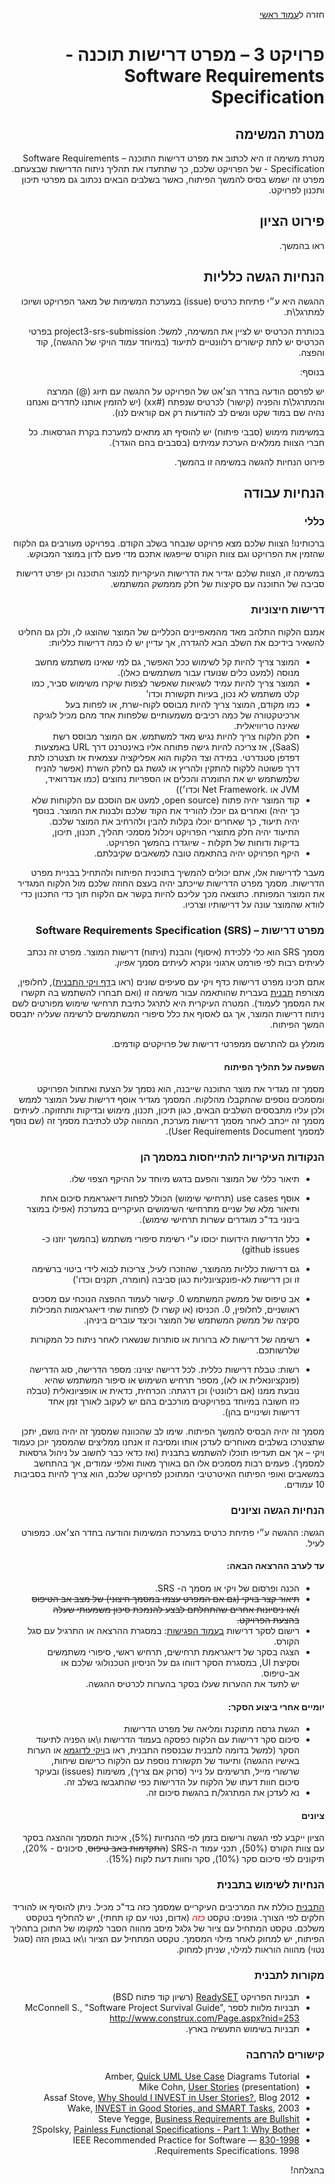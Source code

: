 <div dir="rtl">
<div>
</div>

חזרה ל[עמוד ראשי](../../../..)

# פרויקט 3 – מפרט דרישות תוכנה - Software Requirements Specification

## מטרת המשימה
מטרת משימה זו היא לכתוב את מפרט דרישות התוכנה – Software Requirements Specification - של הפרויקט שלכם, כך שתתעדו את תהליך ניתוח הדרישות שבצעתם. מפרט זה ישמש בסיס להמשך הפיתוח, כאשר בשלבים הבאים נכתוב גם מפרטי תיכון ותכנון לפרויקט.

## פירוט הציון
ראו בהמשך.

## הנחיות הגשה כלליות
ההגשה היא ע״י פתיחת כרטיס (issue) במערכת המשימות של מאגר הפרויקט ושיוכו למתרגל\ת.

בכותרת הכרטיס יש לציין את המשימה, למשל: project3-srs-submission בפרטי הכרטיס יש לתת קישורים רלוונטיים לתיעוד (במיוחד עמוד הויקי של ההגשה), קוד והפצה.

בנוסף:

יש לפרסם הודעה בחדר הצ׳אט של הפרויקט על ההגשה עם תיוג (@) המרצה והמתרגל\ת והפניה (קישור) לכרטיס שנפתח (#xx) (יש להזמין אותנו לחדרים ואנחנו נהיה שם במוד שקט ונשים לב להודעות רק אם קוראים לנו).

במשימות מימוש (סבבי פיתוח) יש להוסיף תג מתאים למערכת בקרת הגרסאות.
כל חברי הצוות ממלאים הערכת עמיתים (בסבבים בהם הוגדר).

פירוט הנחיות להגשה במשימה זו בהמשך.

## הנחיות עבודה

### כללי
ברכותינו! הצוות שלכם מצא פרויקט שנבחר בשלב הקודם. בפרויקט מעורבים גם הלקוח שהזמין את הפרויקט וגם צוות הקורס שייפגשו אתכם מדי פעם לדון במוצר המבוקש.

במשימה זו, הצוות שלכם יגדיר את הדרישות העיקריות למוצר התוכנה וכן יפרט דרישות סביבה של התוכנה עם סקיצות של חלק מממשק המשתמש.

### דרישות חיצוניות
אמנם הלקוח התלהב מאד מהמאפיינים הכלליים של המוצר שהוצגו לו, ולכן גם החליט להשאיר בידיכם את השלב הבא להגדרה, אך עדיין יש לו כמה דרישות כלליות:

- המוצר צריך להיות קל לשימוש ככל האפשר, גם למי שאינו משתמש מחשב מנוסה (למעט כלים שנועדו עבור משתמשים כאלו).
- המוצר צריך להיות עמיד לשגיאות שאפשר לצפות שיקרו משימוש סביר, כמו קלט משתמש לא נכון, בעיות תקשורת וכדו'
- כמו מקודם, המוצר צריך להיות מבוסס לקוח-שרת, או לפחות בעל ארכיטקטורה של כמה רכיבים משמעותיים שלפחות אחד מהם מכיל לוגיקה שאינה טריוויאלית.
- חלק הלקוח צריך להיות נגיש מאד למשתמש. אם המוצר מבוסס רשת (SaaS), אז צריכה להיות גישה פתוחה אליו באינטרנט דרך URL באמצעות דפדפן סטנדרטי. במידה וצד הלקוח הוא אפליקציה עצמאית אז תצטרכו לתת דרך פשוטה ללקוח להתקין ולהריץ או לגשת גם לחלק השרת (אפשר להניח שלמשתמש יש את החומרה והכלים או הספריות נחוצים (כמו אנדרואיד, JVM או .Net Framework וכדו׳))
- קוד המוצר יהיה פתוח (open source, למעט אם הוסכם עם הלקוחות שלא כך יהיה) ואחרים גם יוכלו להוריד את הקוד שלכם ולבנות את המוצר. בנוסף יהיה תיעוד, כך שאחרים יוכלו בקלות להבין ולהרחיב את המוצר שלכם. התיעוד יהיה חלק מתוצרי הפרויקט ויכלול מסמכי תהליך, תכנון, תיכון, בדיקות ודוחות של תקלות - שיוגדרו בהמשך הפרויקט.
- היקף הפרויקט יהיה בהתאמה טובה למשאבים שקיבלתם.

מעבר לדרישות אלו, אתם יכולים להמשיך בתוכנית הפיתוח ולהתחיל בבניית מפרט הדרישות. מסמך מפרט הדרישות שייכתב יהיה בעצם החוזה שלכם מול הלקוח המגדיר את המוצר המפותח. כתוצאה מכך עליכם להיות בקשר אם הלקוח תוך כדי התכנון כדי לוודא שהמוצר עונה על דרישותיו וצרכיו.


### מפרט דרישות – Software Requirements Specification (SRS)
מסמך SRS הוא כלי ללכידת (איסוף) והבנת (ניתוח) דרישות המוצר. מפרט זה נכתב לעיתים רבות לפי פורמט ארגוני ונקרא לעיתים מסמך *אפיון*.

אתם תכינו מפרט דרישות כדף ויקי עם סעיפים שונים (ראו ב[דף ויקי התבנית][srs-wiki-template]), לחלופין, מצורפת [תבנית][srs-template] בעברית שהותאמה עבור משימה זו (ואם תבחרו להשתמש בה תקשרו את המסמך לעמוד). המטרה העיקרית היא לתרגל כתיבת תרחישי שימוש מפורטים לשם ניתוח דרישות המוצר, אך גם לאסוף את כלל סיפורי המשתמשים לרשימה שעליה יתבסס המשך הפיתוח. 

מומלץ גם להתרשם ממפרטי דרישות של פרויקטים קודמים.

#### השפעה על תהליך הפיתוח
מסמך זה מגדיר את מוצר התוכנה שייבנה, הוא נסמך על הצעת ואתחול הפרויקט ומסמכים נוספים שהתקבלו מהלקוח. המסמך מגדיר אוסף דרישות שעל המוצר לממש ולכן עליו מתבססים השלבים הבאים, כגון תיכון, תכנון, מימוש ובדיקות ותחזוקה. לעיתים מסמך זה ייכתב לאחר מסמך דרישות מערכת, המהווה קלט לכתיבת מסמך זה (שם נוסף למסמך User Requirements Document).

### הנקודות העיקריות להתייחסות במסמך הן
- תיאור כללי של המוצר והפעם בדגש מיוחד על ההיקף הצפוי שלו.
- אוסף use cases (תרחישי שימוש) הכולל לפחות דיאגראמת סיכום אחת ותיאור מלא של שניים מתרחישי השימושים העיקריים במערכת (אפילו במוצר בינוני בד"כ מוגדרים עשרות תרחישי שימוש).
- כלל הדרישות הידועות יכוסו ע"י רשימת סיפורי משתמש (בהמשך יוזנו כ- github issues)
- גם דרישות כלליות מהמוצר, שהוזכרו לעיל, צריכות לבוא לידי ביטוי ברשימה זו וכן דרישות לא-פונקציונליות כגון סביבה (חומרה, תקנים וכדו')
- אב טיפוס של ממשק המשתמש
   0. קישור לעמוד ההפצה הנוכחי עם מסכים ראושניים, לחלופין,
   0. הכניסו (או קשרו ל) לפחות שתי דיאגראמות המכילות סקיצה של ממשק המשתמש של המוצר וכיצד עוברים ביניהן.

- רשימה של דרישות לא ברורות או סותרות שנשארו לאחר ניתוח כל המקורות שלרשותכם.
- רשות: טבלת דרישות כללית. לכל דרישה יצוינו: מספר הדרישה, סוג הדרישה (פונקציונאלית או לא), מספר תרחיש השימוש או סיפור המשתמש שהיא נובעת ממנו (אם רלוונטי) וכן דרגתה: הכרחית, כדאית או אופציונאלית (טבלה כזו חשובה במיוחד בפרויקטים מורכבים בהם יש לעקוב לאורך זמן אחד דרישות ושינויים בהן).

מסמך זה יהיה הבסיס להמשך הפיתוח. שימו לב שהכוונה שמסמך זה יהיה נושם, יתכן שתצטרכו בשלבים מאוחרים לעדכן אותו ומסיבה זו אנחנו ממליצים שהמסמך יוכן כעמוד ויקי – אך אם תעדיפו תוכלו להשתמש בתבנית (ואז כדאי כבר לחשוב על ניהול גרסאות למסמך). פעמים רבות מסמכים אלו הם באורך מאות ואלפי עמודים, אך בהתחשב במשאבים ואופי הפיתוח האיטרטיבי המתוכנן לפרויקט שלכם, הוא צריך להיות בסביבות 10 עמודים.

### הנחיות הגשה וציונים

הגשה: ההגשה ע״י פתיחת כרטיס במערכת המשימות והודעה בחדר הצ׳אט. כמפורט לעיל.

#### עד לערב ההרצאה הבאה:
- הכנה ופרסום של ויקי או מסמך ה- SRS.
- ~~תיאור קצר בויקי (גם אם המפרט עצמו במסמך חיצוני) של מצב אב הטיפוס ו/או ניסיונות אחרים שהתחלתם לבצע להנמכת סיכון משמעותי שעלה בהצעת הפרויקט.~~
- רישום לסקר דרישות [בעמוד הפגישות][coursewiki-meetings]: במסגרת ההרצאה או התרגיל עם סגל הקורס.
- הצגה בסקר של דיאגראמת תרחישים, תרחיש ראשי, סיפורי משתמשים וסקיצת UI, במסגרת הסקר דווחו גם על הניסיון הטכנולוגי שלכם או אב-טיפוס.<br/>
יש לתעד את ההערות שעלו בסקר בהערות לכרטיס ההגשה.

#### יומיים אחרי ביצוע הסקר:
- הגשת גרסה מתוקנת ומליאה של מפרט הדרישות
- סיכום סקר דרישות עם הלקוח כפסקה בעמוד הדרישות ו\או הפניה לתיעוד הסקר (למשל בדומה לתבנית שבנספח התבנית, ראו ב[ויקי לדוגמא][demorepo-srs-review] או הערות באישיו ההגשה) ותיעוד של תקשורת נוספת עם הלקוח כרישום שיחות, שרשורי מייל, תרשימים על נייר (סרוק אם צריך), משימות (issues) ובעיקר סיכום חוות דעתו של הלקוח על הדרישות כפי שהתגבשו בשלב זה.
- נא לעדכן את המתרגל/ת בהגשת סיכום זה.

#### ציונים

הציון ייקבע לפי  הגשה ורישום בזמן לפי ההנחיות (5%), איכות המסמך וההצגה בסקר עם צוות הקורס (50%),  תכני עמוד ה-SRS (~~התקדמות באב טיפוס~~, סיכונים - 20%), תיקונים לפי סיכום סקר (10%), סקר וחוות דעת לקוח (15%).

### הנחיות לשימוש בתבנית

[התבנית][srs-template] כוללת את המרכיבים העיקריים שמסמך כזה בד"כ מכיל. ניתן להוסיף או להוריד חלקים לפי הצורך.
גופנים:
טקסט <font style="color:red">_כזה_</font> (אדום, נטוי עם קו תחתי), יש להחליף בטקסט משלכם.
טקסט המתחיל עם ציור של גלגל מיסב מהווה הסבר למקומו של התוכן בתהליך הפיתוח, יש למחוק לאחר מילוי המסמך.
טקסט המתחיל עם הציור  ו\או בגופן הזה (סגול נטוי) מהווה הוראות למילוי, שניתן למחוק.

### מקורות לתבנית
- תבניות הפרויקט [ReadySET][ReadySET] (רשיון קוד פתוח BSD)
- תבניות מלוות לספר McConnell S.,  "Software Project Survival Guide", http://www.construx.com/Page.aspx?nid=253
- תבניות בשימוש התעשיה בארץ.

### קישורים להרחבה

<p dir="ltr" markdown='1'>

- Amber, [Quick UML Use Case](http://www.agiledata.org/essays/objectOrientation101.html#UMLUseCaseDiagrams) Diagrams Tutorial<br/>
- Mike Cohn, [User Stories](http://www.mountaingoatsoftware.com/system/presentation/file/42/SDBP2006_UserStories.pdf?1267636376) (presentation)<br/>
- Assaf Stove, [Why Should I INVEST in User Stories?](http://www.softwareandi.com/2012/03/why-should-i-invest-in-user-stories.html), Blog 2012<br/>
- Wake, [INVEST in Good Stories, and SMART Tasks](http://xp123.com/articles/invest-in-good-stories-and-smart-tasks/), 2003<br/>
- Steve Yegge, [Business Requirements are Bullshit](http://steve-yegge.blogspot.com/2008/08/business-requirements-are-bullshit.html)<br/>
- Spolsky, [Painless Functional Specifications - Part 1: Why Bother?](http://steve-yegge.blogspot.com/2008/08/business-requirements-are-bullshit.html)<br/>
- [830-1998](http://dx.doi.org/10.1109%2FIEEESTD.1994.121431) — IEEE Recommended Practice for Software Requirements Specifications. 1998.  

</p>

בהצלחה!

<!-- Links -->
[coursewiki-meetings]: https://github.com/jce-il/se-class/wiki/Meetings#srs-review
[srs-template]: ./se-proj03-srs-template.docx
[srs-wiki-template]: https://github.com/jce-il/project-template/wiki/srs
[demorepo-srs-review]: https://github.com/jce-il/project-template/wiki/SRS-Review-Summary
[ReadySET]: http://readyset.tigris.org